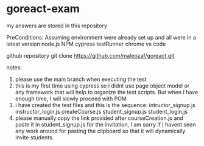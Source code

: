 # goreact-exam
my answers are stored in this repository

PreConditions:
Assuming environment were already set up and all were in a latest version
node.js
NPM
cypress
testRunner
chrome
vs code

github repository
git clone https://github.com/maleozaf/goreact.git

notes:
1. please use the main branch when executing the test
2. this is my first time using cypress so i didnt use page object model or any framework that will help to organize the test scripts. But when I have enough time, I will slowly proceed with POM
3. i have created the test files and this is the sequence:
intructor_signup.js
instructor_login.js
createCourse.js
student_signup.js
student_login.js
4. please manually copy the link provided after courseCreation.js and paste it in student_signup.js for the invitation, I am sorry if I havent seen any work around for pasting the clipboard so that it will dynamically invite students.